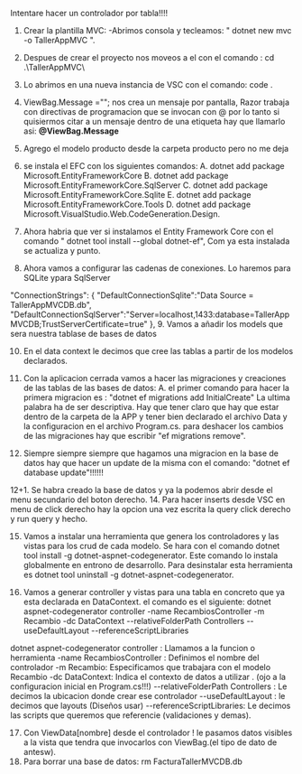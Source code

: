 <!-- Repaso de los comandos para el proyeto -->
Intentare hacer un controlador por tabla!!!!
1. Crear la plantilla MVC: -Abrimos consola y tecleamos:
 "  dotnet new mvc -o TallerAppMVC  ".
2. Despues de crear el proyecto nos moveos a el con el comando : cd .\TallerAppMVC\
3. Lo abrimos en una nueva instancia de VSC con el comando: code .
4. ViewBag.Message =""; nos crea un mensaje por pantalla, Razor trabaja con directivas de programacion que se 
invocan con @ por lo tanto si quisiermos citar a un mensaje dentro de una etiqueta hay que llamarlo asi: 
__@ViewBag.Message__
5. Agrego el modelo producto desde la carpeta producto pero no me deja 
6. se instala el EFC con los siguientes comandos:
A. dotnet add package Microsoft.EntityFrameworkCore
B. dotnet add package Microsoft.EntityFrameworkCore.SqlServer
C. dotnet add package Microsoft.EntityFrameworkCore.Sqlite
E. dotnet add package Microsoft.EntityFrameworkCore.Tools
D. dotnet add package Microsoft.VisualStudio.Web.CodeGeneration.Design.

7.  Ahora habria que ver si instalamos el Entity Framework Core con el comando
" dotnet tool install --global dotnet-ef", Com ya esta instalada se actualiza y punto.

8. Ahora vamos a configurar las cadenas de conexiones. Lo haremos para SQLite ypara SqlServer


  "ConnectionStrings": {
    "DefaultConnectionSqlite":"Data Source = TallerAppMVCDB.db",
    "DefaultConnectionSqlServer":"Server=localhost,1433:database=TallerAppMVCDB;TrustServerCertificate=true"
  },
  9. Vamos a añadir los models que sera nuestra tablase de bases de datos

  10. En el data context le decimos que cree las tablas a partir de los modelos declarados.

  11. Con la aplicacion cerrada vamos a hacer las migraciones  y creaciones de las tablas de las bases de datos:
    A. el primer comando para hacer la primera migracion es : "dotnet ef migrations add InitialCreate" La ultima palabra ha de ser descriptiva.
    Hay que tener claro que hay que estar dentro de la carpeta de la APP y tener bien declarado el archivo Data y la configuracion en el archivo Program.cs.
    para deshacer los cambios de las migraciones hay que escribir "ef migrations remove".
  
  12. Siempre siempre siempre que hagamos una migracion en la base de datos hay que hacer un update de la misma con el comando: "dotnet ef database update"!!!!!! 

12+1. Se habra creado la base de datos y ya la podemos abrir desde el  menu secundario del boton derecho.
14.  Para hacer inserts desde VSC en menu de click derecho hay la opcion una vez escrita la query click derecho y run query y hecho.

15.  Vamos a instalar una herramienta que genera los controladores y las vistas para los crud de cada modelo. 
  Se hara con el comando dotnet tool install -g dotnet-aspnet-codegenerator. Este comando lo instala globalmente en entrono de desarrollo.
  Para desinstalar esta herramienta  es dotnet tool uninstall -g dotnet-aspnet-codegenerator.

16. Vamos a generar controller y vistas para una tabla en concreto que ya esta declarada en DataContext. el comando es el siguiente:
dotnet aspnet-codegenerator controller -name RecambiosController -m Recambio -dc DataContext --relativeFolderPath Controllers --useDefaultLayout --referenceScriptLibraries


  dotnet aspnet-codegenerator controller : Llamamos a la funcion o herramienta
  -name RecambiosController : Definimos el nombre del controlador
  -m Recambio: Especificamos que trabajara con el modelo Recambio
  -dc DataContext: Indica el contexto de datos a utilizar . (ojo a la configuracion inicial en Program.cs!!!)
  --relativeFolderPath Controllers : Le decimos la ubicacion donde crear ese controlador
  --useDefaultLayout : le decimos que layouts (Diseños usar)
  --referenceScriptLibraries: Le decimos las scripts que queremos que referencie (validaciones y demas).

  17. Con ViewData[nombre] desde el controlador ! le pasamos datos visibles a la vista que tendra que invocarlos con ViewBag.(el tipo de dato de antesw).
  18. Para borrar una base de datos: rm FacturaTallerMVCDB.db  


 